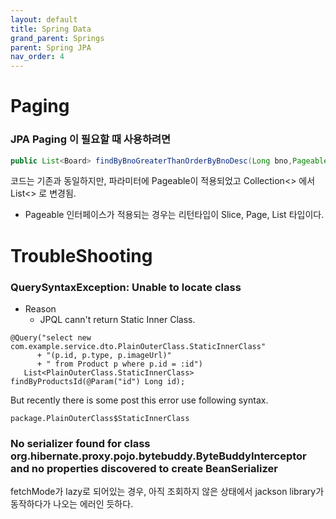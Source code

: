 ```yaml
---
layout: default
title: Spring Data
grand_parent: Springs
parent: Spring JPA
nav_order: 4
---
```


# Paging

### JPA Paging 이 필요할 때 사용하려면

```java
public List<Board> findByBnoGreaterThanOrderByBnoDesc(Long bno,Pageable paging)
```

코드는 기존과 동일하지만, 파라미터에 Pageable이 적용되었고 Collection<> 에서 List<> 로 변경됨.

* Pageable 인터페이스가 적용되는 경우는 리턴타입이 Slice, Page, List 타입이다.


# TroubleShooting

### QuerySyntaxException: Unable to locate class 
* Reason
  + JPQL cann't return Static Inner Class.

```
@Query("select new com.example.service.dto.PlainOuterClass.StaticInnerClass"
      + "(p.id, p.type, p.imageUrl)"
      + " from Product p where p.id = :id")
   List<PlainOuterClass.StaticInnerClass> findByProductsId(@Param("id") Long id);
```

But recently there is some post this error use following syntax.

```
package.PlainOuterClass$StaticInnerClass
```

### No serializer found for class org.hibernate.proxy.pojo.bytebuddy.ByteBuddyInterceptor and no properties discovered to create BeanSerializer

fetchMode가 lazy로 되어있는 경우, 아직 조회하지 않은 상태에서 jackson library가 동작하다가 나오는 에러인 듯하다.


